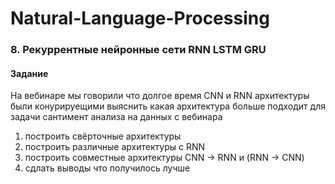 # Natural-Language-Processing

### 8. Рекуррентные нейронные сети RNN LSTM GRU

#### Задание<br>
На вебинаре мы говорили что долгое время CNN и RNN архитектуры были конурируещими выяснить какая архитектура больше подходит для задачи сантимент анализа на данных с вебинара

1. построить свёрточные архитектуры
2. построить различные архитектуры с RNN
3. построить совместные архитектуры CNN -> RNN  и (RNN -> CNN)
4. сдлать выводы что получилось лучше
